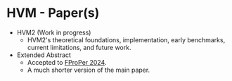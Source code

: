 # HVM - Paper(s)

- HVM2 (Work in progress)
  - HVM2's theoretical foundations, implementation, early benchmarks, current limitations, and future work.
- Extended Abstract
  - Accepted to [FProPer 2024][1].
  - A much shorter version of the main paper.

[1]: https://icfp24.sigplan.org/home/fproper-2024
